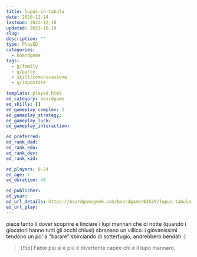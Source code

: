 ```yaml
---
title: lupus-in-tabula
date: 2020-12-14
lastmod: 2022-12-18
updated: 2023-10-19
slug: 
description: ""
type: PlayED
categories:
  - boardgame
tags:
  - g/family
  - g/party
  - skill/comunicazione
  - g/impostore

template: played.html
ed_category: boardgame
ed_skills: []
ed_gameplay_complex: 1
ed_gameplay_strategy: 
ed_gameplay_luck: 
ed_gameplay_interaction: 

ed_preferred: 
ed_rank_dad: 
ed_rank_edu: 
ed_rank_dev: 
ed_rank_kid: 

ed_players: 8-24
ed_age: 7
ed_duration: 45

ed_publisher: 
ed_year: 
ed_url_details: https://boardgamegeek.com/boardgame/63539/lupus-tabula
ed_url_play: 
---
```


piace tanto il dover scoprire e linciare i lupi mannari che di notte (quando i giocatori hanno tutti gli occhi chiusi) sbranano un villico.
i giovanissimi tendono un po' a "barare" sbirciando di sotterfugio, andrebbero bendati :)

> [!tip] Fabio
> più si è più è divertente capire chi è il lupo mannaro.


